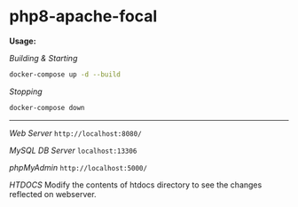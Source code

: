 # php8-apache-focal

**Usage:**

*Building & Starting*
``` bash
docker-compose up -d --build
```

*Stopping*
``` bash
docker-compose down
```

----
*Web Server*
`http://localhost:8080/`

*MySQL DB Server*
`localhost:13306`

*phpMyAdmin*
`http://localhost:5000/`

*HTDOCS*
Modify the contents of htdocs directory to see the changes reflected on webserver.
